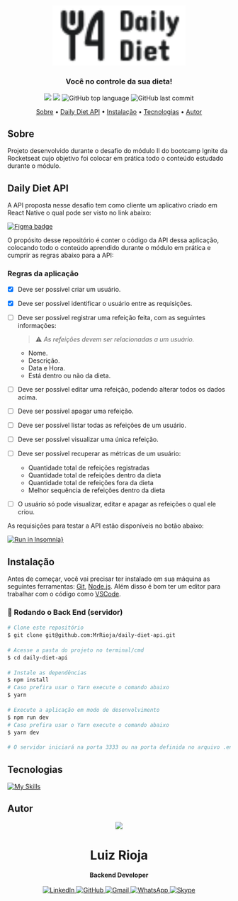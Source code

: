 <p align="center">
  <img src=".github/logo.png" alt="Logo" width="300"/>
  <br>
</p>
<h3 align="center">
Você no controle da sua dieta!
</h3>

<p align="center">
  <img src="https://img.shields.io/static/v1?label=Daily&message=Diet&color=blueviolet&style=for-the-badge"/>
  <img src="https://img.shields.io/github/license/MrRioja/daily-diet-api?color=blueviolet&logo=License&style=for-the-badge"/>
  <img alt="GitHub top language" src="https://img.shields.io/github/languages/top/MrRioja/daily-diet-api?color=blueviolet&logo=TypeScript&logoColor=white&style=for-the-badge">
  <img alt="GitHub last commit" src="https://img.shields.io/github/last-commit/MrRioja/daily-diet-api?color=blueviolet&style=for-the-badge">
</p>

<p align="center">
  <a href="#sobre">Sobre</a> •
  <a href="#daily-diet-api">Daily Diet API</a> •
  <a href="#instalação">Instalação</a> •
  <a href="#tecnologias">Tecnologias</a> •
  <a href="#autor">Autor</a>  
</p>

## Sobre

Projeto desenvolvido durante o desafio do módulo II do bootcamp Ignite da Rocketseat cujo objetivo foi colocar em prática todo o conteúdo estudado durante o módulo.

## Daily Diet API

A API proposta nesse desafio tem como cliente um aplicativo criado em React Native o qual pode ser visto no link abaixo:

[![Figma badge](https://img.shields.io/badge/Figma-F24E1E?style=for-the-badge&logo=figma&logoColor=white)](https://www.figma.com/community/file/1218573349379609244)

O propósito desse repositório é conter o código da API dessa aplicação, colocando todo o conteúdo aprendido durante o módulo em prática e cumprir as regras abaixo para a API:

### Regras da aplicação

- [x] Deve ser possível criar um usuário.
- [x] Deve ser possível identificar o usuário entre as requisições.
- [ ] Deve ser possível registrar uma refeição feita, com as seguintes informações:

  > ⚠ _As refeições devem ser relacionadas a um usuário._

  - Nome.
  - Descrição.
  - Data e Hora.
  - Está dentro ou não da dieta.

- [ ] Deve ser possível editar uma refeição, podendo alterar todos os dados acima.
- [ ] Deve ser possível apagar uma refeição.
- [ ] Deve ser possível listar todas as refeições de um usuário.
- [ ] Deve ser possível visualizar uma única refeição.
- [ ] Deve ser possível recuperar as métricas de um usuário:
  - Quantidade total de refeições registradas
  - Quantidade total de refeições dentro da dieta
  - Quantidade total de refeições fora da dieta
  - Melhor sequência de refeições dentro da dieta
- [ ] O usuário só pode visualizar, editar e apagar as refeições o qual ele criou.

As requisições para testar a API estão disponíveis no botão abaixo:

[![Run in Insomnia}](https://insomnia.rest/images/run.svg)](https://insomnia.rest/run/?label=nodejs-api-rest&uri=TODO)

## Instalação

Antes de começar, você vai precisar ter instalado em sua máquina as seguintes ferramentas:
[Git](https://git-scm.com), [Node.js](https://nodejs.org/en/).
Além disso é bom ter um editor para trabalhar com o código como [VSCode](https://code.visualstudio.com/).

### 🎲 Rodando o Back End (servidor)

```bash
# Clone este repositório
$ git clone git@github.com:MrRioja/daily-diet-api.git

# Acesse a pasta do projeto no terminal/cmd
$ cd daily-diet-api

# Instale as dependências
$ npm install
# Caso prefira usar o Yarn execute o comando abaixo
$ yarn

# Execute a aplicação em modo de desenvolvimento
$ npm run dev
# Caso prefira usar o Yarn execute o comando abaixo
$ yarn dev

# O servidor iniciará na porta 3333 ou na porta definida no arquivo .env na variável PORT - acesse <http://localhost:3333>
```

## Tecnologias

[![My Skills](https://skillicons.dev/icons?i=nodejs,express,js,jest,postgres,ts&perline=10&theme=dark)](https://skillicons.dev)

## Autor

<div align="center">
<img src="https://images.weserv.nl/?url=avatars.githubusercontent.com/u/55336456?v=4&h=100&w=100&fit=cover&mask=circle&maxage=7d" />
<h1>Luiz Rioja</h1>
<strong>Backend Developer</strong>
<br/>
<br/>

<a href="https://linkedin.com/in/luizrioja" target="_blank">
<img alt="LinkedIn" src="https://img.shields.io/badge/linkedin-%230077B5.svg?style=for-the-badge&logo=linkedin&logoColor=white"/>
</a>

<a href="https://github.com/mrrioja" target="_blank">
<img alt="GitHub" src="https://img.shields.io/badge/github-%23121011.svg?style=for-the-badge&logo=github&logoColor=white"/>
</a>

<a href="mailto:lulyrioja@gmail.com?subject=Fala%20Dev" target="_blank">
<img alt="Gmail" src="https://img.shields.io/badge/Gmail-D14836?style=for-the-badge&logo=gmail&logoColor=white" />
</a>

<a href="https://api.whatsapp.com/send?phone=5511933572652" target="_blank">
<img alt="WhatsApp" src="https://img.shields.io/badge/WhatsApp-25D366?style=for-the-badge&logo=whatsapp&logoColor=white"/>
</a>

<a href="https://join.skype.com/invite/tvBbOq03j5Uu" target="_blank">
<img alt="Skype" src="https://img.shields.io/badge/SKYPE-%2300AFF0.svg?style=for-the-badge&logo=Skype&logoColor=white"/>
</a>

<br/>
<br/>
</div>
